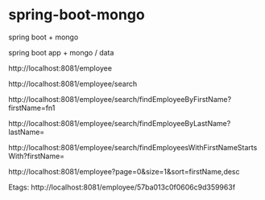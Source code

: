 # spring-boot-mongo
spring boot + mongo


spring boot app + mongo / data


http://localhost:8081/employee

http://localhost:8081/employee/search

http://localhost:8081/employee/search/findEmployeeByFirstName?firstName=fn1

http://localhost:8081/employee/search/findEmployeeByLastName?lastName=

http://localhost:8081/employee/search/findEmployeesWithFirstNameStartsWith?firstName=

http://localhost:8081/employee?page=0&size=1&sort=firstName,desc


Etags:
http://localhost:8081/employee/57ba013c0f0606c9d359963f
